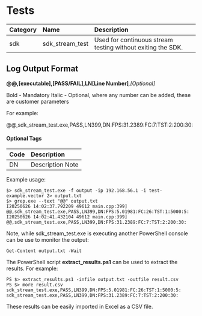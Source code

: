 # Tests

| Category | Name | Description |
|:---------|:-----|:------------|
|sdk | sdk_stream_test | Used for continuous stream testing without exiting the SDK. |

## Log Output Format

**@@,[executable],[PASS/FAIL],LN[Line Number]***,[Optional]*

Bold - Mandatory
Italic - Optional, where any number can be added, these are customer parameters

For example:

@@,sdk_stream_test.exe,PASS,LN399,DN:FPS:31.2389:FC:7:TST:2:200:30:

#### Optional Tags
| Code | Description |
|:-----|:------------|
|DN | Description Note |

Example usage:
```
$> sdk_stream_test.exe -f output -ip 192.168.56.1 -i test-example.vector 2> output.txt
$> grep.exe --text "@@" output.txt
I20250626 14:02:37.792209 49612 main.cpp:399] @@,sdk_stream_test.exe,PASS,LN399,DN:FPS:5.01981:FC:26:TST:1:5000:5:
I20250626 14:02:41.432104 49612 main.cpp:399] @@,sdk_stream_test.exe,PASS,LN399,DN:FPS:31.2389:FC:7:TST:2:200:30:
```

Note, while sdk_stream_test.exe is executing another PowerShell console can be use to monitor the output:
```
Get-Content output.txt -Wait
```

The PowerShell script **extract_results.ps1** can be used to extract the results. For example:

```
PS $> extract_results.ps1 -infile output.txt -outfile result.csv
PS $> more result.csv
sdk_stream_test.exe,PASS,LN399,DN:FPS:5.01981:FC:26:TST:1:5000:5:
sdk_stream_test.exe,PASS,LN399,DN:FPS:31.2389:FC:7:TST:2:200:30:
```
These results can be easily imported in Excel as a CSV file.
